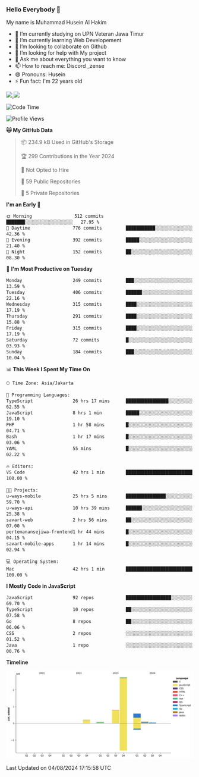 ### Hello Everybody 👋

My name is Muhammad Husein Al Hakim

- 🔭 I’m currently studying on UPN Veteran Jawa Timur
- 🌱 I’m currently learning Web Developement
- 👯 I’m looking to collaborate on Github
- 🤔 I’m looking for help with My project
- 💬 Ask me about everything you want to know
- 📫 How to reach me: Discord _zense
- 😄 Pronouns: Husein
- ⚡ Fun fact: I'm 22 years old

<p align="left">
<a href="https://github.com/huseinhq">
  <img height="180em" src="https://github-readme-stats-eight-theta.vercel.app/api?username=huseinhq&show_icons=true&theme=algolia&include_all_commits=true&count_private=true"/>
  <img height="180em" src="https://github-readme-stats-eight-theta.vercel.app/api/top-langs/?username=huseinhq&layout=compact&langs_count=8&theme=algolia"/>
</a>
</p>

<!--START_SECTION:waka-->
![Code Time](http://img.shields.io/badge/Code%20Time-1%2C238%20hrs%207%20mins-blue)

![Profile Views](http://img.shields.io/badge/Profile%20Views-1-blue)

**🐱 My GitHub Data** 

> 📦 234.9 kB Used in GitHub's Storage 
 > 
> 🏆 299 Contributions in the Year 2024
 > 
> 🚫 Not Opted to Hire
 > 
> 📜 59 Public Repositories 
 > 
> 🔑 5 Private Repositories 
 > 
**I'm an Early 🐤** 

```text
🌞 Morning                512 commits         ███████░░░░░░░░░░░░░░░░░░   27.95 % 
🌆 Daytime                776 commits         ███████████░░░░░░░░░░░░░░   42.36 % 
🌃 Evening                392 commits         █████░░░░░░░░░░░░░░░░░░░░   21.40 % 
🌙 Night                  152 commits         ██░░░░░░░░░░░░░░░░░░░░░░░   08.30 % 
```
📅 **I'm Most Productive on Tuesday** 

```text
Monday                   249 commits         ███░░░░░░░░░░░░░░░░░░░░░░   13.59 % 
Tuesday                  406 commits         ██████░░░░░░░░░░░░░░░░░░░   22.16 % 
Wednesday                315 commits         ████░░░░░░░░░░░░░░░░░░░░░   17.19 % 
Thursday                 291 commits         ████░░░░░░░░░░░░░░░░░░░░░   15.88 % 
Friday                   315 commits         ████░░░░░░░░░░░░░░░░░░░░░   17.19 % 
Saturday                 72 commits          █░░░░░░░░░░░░░░░░░░░░░░░░   03.93 % 
Sunday                   184 commits         ███░░░░░░░░░░░░░░░░░░░░░░   10.04 % 
```


📊 **This Week I Spent My Time On** 

```text
🕑︎ Time Zone: Asia/Jakarta

💬 Programming Languages: 
TypeScript               26 hrs 17 mins      ████████████████░░░░░░░░░   62.55 % 
JavaScript               8 hrs 1 min         █████░░░░░░░░░░░░░░░░░░░░   19.10 % 
PHP                      1 hr 58 mins        █░░░░░░░░░░░░░░░░░░░░░░░░   04.71 % 
Bash                     1 hr 17 mins        █░░░░░░░░░░░░░░░░░░░░░░░░   03.06 % 
YAML                     55 mins             █░░░░░░░░░░░░░░░░░░░░░░░░   02.22 % 

🔥 Editors: 
VS Code                  42 hrs 1 min        █████████████████████████   100.00 % 

🐱‍💻 Projects: 
u-ways-mobile            25 hrs 5 mins       ███████████████░░░░░░░░░░   59.70 % 
u-ways-api               10 hrs 39 mins      ██████░░░░░░░░░░░░░░░░░░░   25.38 % 
savart-web               2 hrs 56 mins       ██░░░░░░░░░░░░░░░░░░░░░░░   07.00 % 
pertemanansejiwa-frontend1 hr 44 mins        █░░░░░░░░░░░░░░░░░░░░░░░░   04.15 % 
savart-mobile-apps       1 hr 14 mins        █░░░░░░░░░░░░░░░░░░░░░░░░   02.94 % 

💻 Operating System: 
Mac                      42 hrs 1 min        █████████████████████████   100.00 % 
```

**I Mostly Code in JavaScript** 

```text
JavaScript               92 repos            █████████████████░░░░░░░░   69.70 % 
TypeScript               10 repos            ██░░░░░░░░░░░░░░░░░░░░░░░   07.58 % 
Go                       8 repos             ██░░░░░░░░░░░░░░░░░░░░░░░   06.06 % 
CSS                      2 repos             ░░░░░░░░░░░░░░░░░░░░░░░░░   01.52 % 
Java                     1 repo              ░░░░░░░░░░░░░░░░░░░░░░░░░   00.76 % 
```



**Timeline**

![Lines of Code chart](https://raw.githubusercontent.com/HuseinHQ/HuseinHQ/main/assets/bar_graph.png)


 Last Updated on 04/08/2024 17:15:58 UTC
<!--END_SECTION:waka-->
